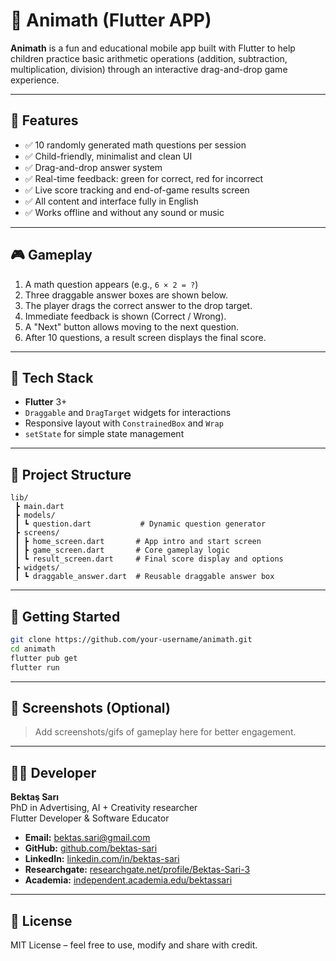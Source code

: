 # 📱 Animath (Flutter APP)

**Animath** is a fun and educational mobile app built with Flutter to help children practice basic arithmetic operations (addition, subtraction, multiplication, division) through an interactive drag-and-drop game experience.

---

## 🎯 Features

* ✅ 10 randomly generated math questions per session
* ✅ Child-friendly, minimalist and clean UI
* ✅ Drag-and-drop answer system
* ✅ Real-time feedback: green for correct, red for incorrect
* ✅ Live score tracking and end-of-game results screen
* ✅ All content and interface fully in English
* ✅ Works offline and without any sound or music

---

## 🎮 Gameplay

1. A math question appears (e.g., `6 × 2 = ?`)
2. Three draggable answer boxes are shown below.
3. The player drags the correct answer to the drop target.
4. Immediate feedback is shown (Correct / Wrong).
5. A "Next" button allows moving to the next question.
6. After 10 questions, a result screen displays the final score.

---

## 🧱 Tech Stack

* **Flutter** 3+
* `Draggable` and `DragTarget` widgets for interactions
* Responsive layout with `ConstrainedBox` and `Wrap`
* `setState` for simple state management

---

## 📁 Project Structure

```
lib/
 ┣ main.dart
 ┣ models/
 ┃ ┗ question.dart           # Dynamic question generator
 ┣ screens/
 ┃ ┣ home_screen.dart       # App intro and start screen
 ┃ ┣ game_screen.dart       # Core gameplay logic
 ┃ ┗ result_screen.dart     # Final score display and options
 ┣ widgets/
 ┃ ┗ draggable_answer.dart  # Reusable draggable answer box
```

---

## 🚀 Getting Started

```bash
git clone https://github.com/your-username/animath.git
cd animath
flutter pub get
flutter run
```

---

## 📸 Screenshots (Optional)

> Add screenshots/gifs of gameplay here for better engagement.

---

## 👨‍💻 Developer

**Bektaş Sarı**<br>
PhD in Advertising, AI + Creativity researcher<br>
Flutter Developer & Software Educator<br>

- **Email:** [bektas.sari@gmail.com](mailto:bektas.sari@gmail.com)  
- **GitHub:** [github.com/bektas-sari](https://github.com/bektas-sari)  
- **LinkedIn:** [linkedin.com/in/bektas-sari](https://www.linkedin.com/in/bektas-sari)  
- **Researchgate:** [researchgate.net/profile/Bektas-Sari-3](https://www.researchgate.net/profile/Bektas-Sari-3)  
- **Academia:** [independent.academia.edu/bektassari](https://independent.academia.edu/bektassari)

---

## 📜 License

MIT License – feel free to use, modify and share with credit.
